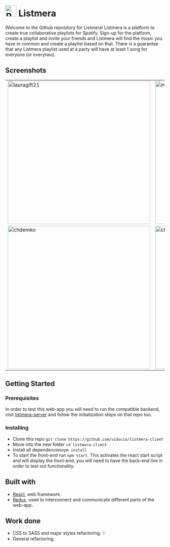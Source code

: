 <h1>
<img src=https://user-images.githubusercontent.com/33838693/47258389-cf228c00-d49a-11e8-82b8-4e6ac84ed839.png alt="Raven" width=35 /> Listmera
</h1>

Welcome to the Github repository for Listmera! Listmera is a platform to create true collaborative playlists for Spotify. Sign-up for the platform, create a playlist and invite your friends and Listmera will find the music you have in common and create a playlist based on that. There is a guarantee that any Listmera playlist used at a party will have at least 1 song for everyone (or everytwo).

## Screenshots

<center>
  <table>
    <tr>
      <td><img width="450" alt="lauragift21" src="https://i.imgur.com/3iBCPXj.jpg"></td>
      <td><img width="450" alt="maracuja-juice" src="https://i.imgur.com/7rTS86w.png"></td>
    </tr>
    <tr>
      <td><img width="450" alt="chdemko" src="https://i.imgur.com/eltt3gp.png"></td>
      <td><img width="450" alt="chendaniely" src="https://i.imgur.com/VrNACOI.jpg"></td>
    </tr>

  </table>
</center>


## Getting Started

### Prerequisites

In order to test this web-app you will need to run the compatible backend, visit [listmera-server](https://github.com/vidocco/listmera-server) and follow the initialization steps on that repo too.


### Installing

- Clone this repo `git clone https://github.com/vidocco/listmera-client`
- Move into the new folder `cd listmera-client`
- Install all dependencies`npm install`
- To start the front-end run `npm start`. This activates the react start script and will display the front-end, you will need to have the back-end live in order to test out functionality.


## Built with

- [React](https://reactjs.org/), web framework.
- [Redux](https://redux.js.org/), used to interconnect and communicate different parts of the web-app.


## Work done
- CSS to SASS and major styles refactoring. ✨
- General refactoring.

